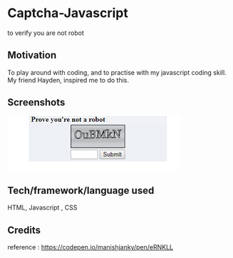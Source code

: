 # Captcha-Javascript
to verify you are not robot

## Motivation
To play around with coding, and to practise with my javascript coding skill. My friend Hayden, inspired me to do this.

## Screenshots
![Screenshot](Screenshot.png)

## Tech/framework/language used
HTML, Javascript , CSS

## Credits
reference : https://codepen.io/manishjanky/pen/eRNKLL
